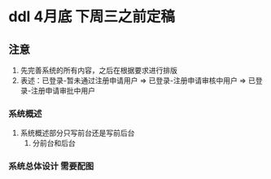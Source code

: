 # ddl 4月底 下周三之前定稿



## 注意

1. 先完善系统的所有内容，之后在根据要求进行排版
2. 表述：已登录-暂未通过注册申请用户 => 已登录-注册申请审核中用户 => 已登录-注册申请审批中用户



### 系统概述

1. 系统概述部分只写前台还是写前后台
   1. 分前台和后台





### 系统总体设计 需要配图

